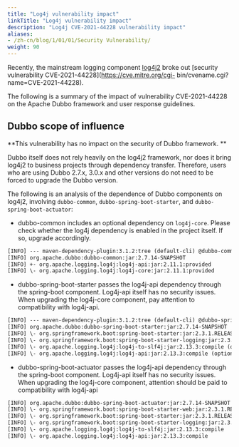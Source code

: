 ```yaml
---
title: "Log4j vulnerability impact"
linkTitle: "Log4j vulnerability impact"
description: "Log4j CVE-2021-44228 vulnerability impact"
aliases:
- /zh-cn/blog/1/01/01/Security Vulnerability/
weight: 90
---
```


Recently, the mainstream logging component [log4j2](https://logging.apache.org/log4j/2.x/) broke out [security vulnerability CVE-2021-44228](https://cve.mitre.org/cgi- bin/cvename.cgi?name=CVE-2021-44228).

The following is a summary of the impact of vulnerability CVE-2021-44228 on the Apache Dubbo framework and user response guidelines.

## Dubbo scope of influence

**This vulnerability has no impact on the security of Dubbo framework. **

Dubbo itself does not rely heavily on the log4j2 framework, nor does it bring log4j2 to business projects through dependency transfer. Therefore, users who are using Dubbo 2.7.x, 3.0.x and other versions do not need to be forced to upgrade the Dubbo version.

The following is an analysis of the dependence of Dubbo components on log4j2, involving `dubbo-common`, `dubbo-spring-boot-starter`, and `dubbo-spring-boot-actuator`:

* dubbo-common includes an optional dependency on `log4j-core`. Please check whether the log4j dependency is enabled in the project itself. If so, upgrade accordingly.
```xml
[INFO] --- maven-dependency-plugin:3.1.2:tree (default-cli) @dubbo-common ---
[INFO] org.apache.dubbo:dubbo-common:jar:2.7.14-SNAPSHOT
[INFO] +- org.apache.logging.log4j:log4j-api:jar:2.11.1:provided
[INFO] \- org.apache.logging.log4j:log4j-core:jar:2.11.1:provided

```

* dubbo-spring-boot-starter passes the log4j-api dependency through the spring-boot component. Log4j-api itself has no security issues. When upgrading the log4j-core component, pay attention to compatibility with log4j-api.

```xml
[INFO] --- maven-dependency-plugin:3.1.2:tree (default-cli) @dubbo-spring-boot-starter ---
[INFO] org.apache.dubbo:dubbo-spring-boot-starter:jar:2.7.14-SNAPSHOT
[INFO] \- org.springframework.boot:spring-boot-starter:jar:2.3.1.RELEASE:compile (optional)
[INFO] \- org.springframework.boot:spring-boot-starter-logging:jar:2.3.1.RELEASE:compile (optional)
[INFO] \- org.apache.logging.log4j:log4j-to-slf4j:jar:2.13.3:compile (optional)
[INFO] \- org.apache.logging.log4j:log4j-api:jar:2.13.3:compile (optional)

```

* dubbo-spring-boot-actuator passes the log4j-api dependency through the spring-boot component. Log4j-api itself has no security issues. When upgrading the log4j-core component, attention should be paid to compatibility with log4j-api

```xml
[INFO] org.apache.dubbo:dubbo-spring-boot-actuator:jar:2.7.14-SNAPSHOT
[INFO] \- org.springframework.boot:spring-boot-starter-web:jar:2.3.1.RELEASE:compile (optional)
[INFO] \- org.springframework.boot:spring-boot-starter:jar:2.3.1.RELEASE:compile
[INFO] \- org.springframework.boot:spring-boot-starter-logging:jar:2.3.1.RELEASE:compile
[INFO] \- org.apache.logging.log4j:log4j-to-slf4j:jar:2.13.3:compile
[INFO] \- org.apache.logging.log4j:log4j-api:jar:2.13.3:compile
```
